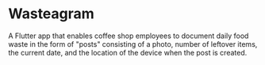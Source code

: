 # Wasteagram
A Flutter app that enables coffee shop employees to document daily food waste in the form of "posts" consisting of a photo, number of leftover items, the current date, and the location of the device when the post is created.
